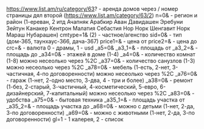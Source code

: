 https://www.list.am/ru/category/63? - аренда домов через / номер страницы дял второй (https://www.list.am/category/63/2)
n=0& - регион и район (1-ереван, 2 итд Ачапняк Арабкир Аван Давидашен Эребуни Зейтун Канакер Кентрон Малатия Себастия Нор Норк Шенгавит Норк Мараш Нубарашен)
cmtype=1& (2) - частное/агенство
sid=0& - тип (дом-365, таунхаус-366, дача-367)
price1=& - цена от
price2=& - цена до
crc=& - валюта 0 - драмы, 1 - usd
_a5=0&
_a3_1=& - площадь от
_a3_2=& - площадь до
_a34=0& - этажей в доме (1-4)
_a4=0& - количество комнат (1-8) можно несеолько через %2C
_a37=0& - количество санузлов (1-3) можно несеолько через %2C
_a78=0& - мебель (1-есть, 2-нет, 3-частичная, 4-по договоренности) можно несеолько через %2C
_a76=0& - гараж (1-нет, 2-одно место, 3-два, 4 - три и более)
_a38=0& - ремонт (1-без, 2-старый, 3-частичный, 4-косметический, 5-евро, 6-дизайнерский, 7-капитальный) можно несеолько через %2C
_a83=0& - удобства
_a75=0& - бытовая техника
_a35_1=& - площадь участка от
_a35_2=& - площадь участка до
_a68=0& - можно с детьми (1-нет, 2-да, 3-по договоренности)
_a69=0& - можно с животными (1-нет, 2-да, 3-по договоренности)
gl=1 - 1 калерея, 2 - список